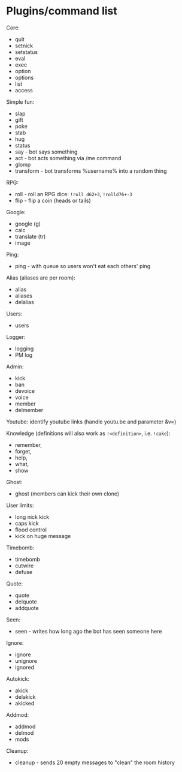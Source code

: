 Plugins/command list
====================
Core:

* quit
* setnick
* setstatus
* eval
* exec
* option
* options
* list
* access

Simple fun:

* slap
* gift
* poke
* stab
* hug
* status
* say - bot says something
* act - bot acts something via /me command
* glomp
* transform - bot transforms %username% into a random thing

RPG:
* roll - roll an RPG dice: `!roll d62+3`, `!rolld76+-3`
* flip - flip a coin (heads or tails)

Google:

* google (g)
* calc
* translate (tr)
* image

Ping:

* ping - with queue so users won't eat each others' ping

Alias (aliases are per room):

* alias
* aliases
* delalias

Users:

* users

Logger:

* logging
* PM log

Admin:

* kick
* ban
* devoice
* voice
* member
* delmember

Youtube: identify youtube links (handle youtu.be and parameter &v=)

Knowledge (definitions will also work as `!<definition>`, i.e. `!cake`):

* remember,
* forget,
* help,
* what,
* show

Ghost:

* ghost (members can kick their own clone)

User limits:

* long nick kick
* caps kick
* flood control
* kick on huge message

Timebomb:

* timebomb
* cutwire
* defuse

Quote:

* quote
* delquote
* addquote

Seen:

* seen - writes how long ago the bot has seen someone here

Ignore:

* ignore
* unignore
* ignored

Autokick:

* akick
* delakick
* akicked

Addmod:

* addmod
* delmod
* mods

Cleanup:

* cleanup - sends 20 empty messages to "clean" the room history
